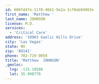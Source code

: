 ```yaml
---
id: 606fd47e-11f0-46b1-9a2a-1cf0ab84063e
first_name: 'Matthew '
last_name: JOHNSON
license: M.D.
services:
  - 'Critical Care'
address: '10983 Gaelic Hills Drive'
city: 'Las Vegas'
state: NV
zip: '89141'
phone: 702-719-9059
title: 'Matthew  JOHNSON'
_geoloc:
  lng: -115.19588
  lat: 35.998778
---
```

